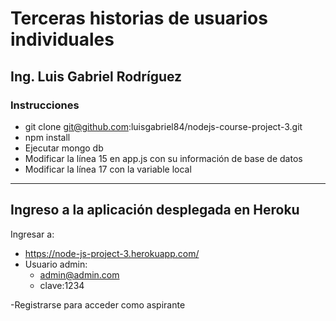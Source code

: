 # Terceras historias de usuarios individuales

## Ing. Luis Gabriel Rodríguez

### Instrucciones
- git clone git@github.com:luisgabriel84/nodejs-course-project-3.git
- npm install 
- Ejecutar mongo db
- Modificar la línea 15 en app.js con su información de base de datos
- Modificar la línea 17 con la variable local

---
## Ingreso a la aplicación desplegada en Heroku
Ingresar a:
- https://node-js-project-3.herokuapp.com/
- Usuario admin:
    - admin@admin.com
    - clave:1234

-Registrarse para acceder como aspirante
